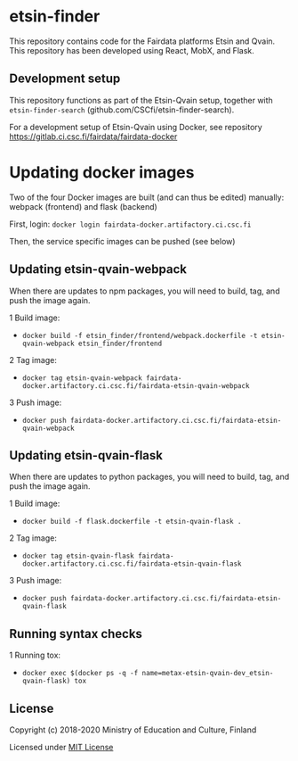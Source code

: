 # etsin-finder

This repository contains code for the Fairdata platforms Etsin and Qvain. This repository has been developed using React, MobX, and Flask.

## Development setup

This repository functions as part of the Etsin-Qvain setup, together with `etsin-finder-search` (github.com/CSCfi/etsin-finder-search).

For a development setup of Etsin-Qvain using Docker, see repository https://gitlab.ci.csc.fi/fairdata/fairdata-docker

# Updating docker images

Two of the four Docker images are built (and can thus be edited) manually: webpack (frontend) and flask (backend)

First, login:
`docker login fairdata-docker.artifactory.ci.csc.fi`

Then, the service specific images can be pushed (see below)

## Updating etsin-qvain-webpack

When there are updates to npm packages, you will need to build, tag, and push the image again.

1 Build image:
- `docker build -f etsin_finder/frontend/webpack.dockerfile -t etsin-qvain-webpack etsin_finder/frontend`

2 Tag image:
- `docker tag etsin-qvain-webpack fairdata-docker.artifactory.ci.csc.fi/fairdata-etsin-qvain-webpack`

3 Push image:
- `docker push fairdata-docker.artifactory.ci.csc.fi/fairdata-etsin-qvain-webpack`

## Updating etsin-qvain-flask

When there are updates to python packages, you will need to build, tag, and push the image again.

1 Build image:
- `docker build -f flask.dockerfile -t etsin-qvain-flask .`

2 Tag image:
- `docker tag etsin-qvain-flask fairdata-docker.artifactory.ci.csc.fi/fairdata-etsin-qvain-flask`

3 Push image:
- `docker push fairdata-docker.artifactory.ci.csc.fi/fairdata-etsin-qvain-flask`

## Running syntax checks

1 Running tox:
- `docker exec $(docker ps -q -f name=metax-etsin-qvain-dev_etsin-qvain-flask) tox`

License
-------
Copyright (c) 2018-2020 Ministry of Education and Culture, Finland

Licensed under [MIT License](LICENSE)
